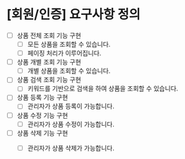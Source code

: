# [회원/인증] 요구사항 정의
- [ ] 상품 전체 조회 기능 구현
  - [ ] 모든 상품을 조회할 수 있습니다.
  - [ ] 페이징 처리가 이루어집니다.

- [ ] 상품 개별 조회 기능 구현
  - [ ] 개별 상품을 조회할 수 있습니다.
  
- [ ] 상품 검색 조회 기능 구현
  - [ ] 키워드를 기반으로 검색을 하여 상품을 조회할 수 있습니다.

- [ ] 상품 등록 기능 구현
  - [ ] 관리자가 상품 등록이 가능합니다.

- [ ] 상품 수정 기능 구현
  - [ ] 관리자가 상품 수정이 가능합니다.

- [ ] 상품 삭제 기능 구현
  - [ ] 관리자가 상품 삭제가 가능합니다.



